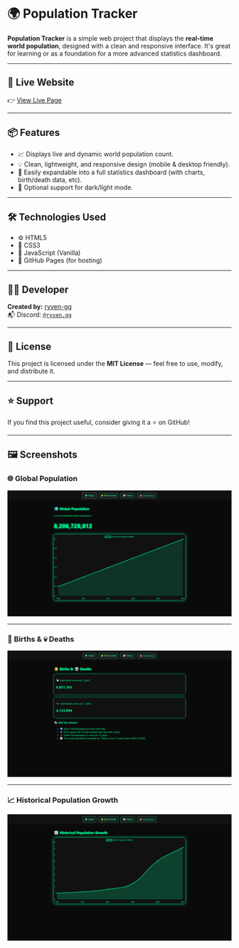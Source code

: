 # 🌍 Population Tracker

**Population Tracker** is a simple web project that displays the **real-time world population**, designed with a clean and responsive interface. It's great for learning or as a foundation for a more advanced statistics dashboard.

---

## 🔗 Live Website  
👉 [View Live Page](https://ryven-gg.github.io/Population-Tracker)

---

## 📦 Features

- 📈 Displays live and dynamic world population count.
- 💡 Clean, lightweight, and responsive design (mobile & desktop friendly).
- 🔧 Easily expandable into a full statistics dashboard (with charts, birth/death data, etc).
- 🌙 Optional support for dark/light mode.

---

## 🛠️ Technologies Used

- ⚙️ HTML5  
- 🎨 CSS3  
- 🧠 JavaScript (Vanilla)  
- 🚀 GitHub Pages (for hosting)

---

## 🧑‍💻 Developer

**Created by:** [ryven-gg](https://github.com/ryven-gg)  
📬 Discord: [`@ryven.gg`](https://discord.com/users/1322092655609647186)

---

## 📜 License

This project is licensed under the **MIT License** — feel free to use, modify, and distribute it.

---

## ⭐ Support

If you find this project useful, consider giving it a ⭐ on GitHub!

---

## 🖼️ Screenshots

### 🌐 Global Population
![Global Population](./screenshots/global-population.png)

---

### 🍼 Births & 💀 Deaths
![Birth and Death Data](./screenshots/birth-death.png)

---

### 📈 Historical Population Growth
![Historical Growth](./screenshots/historical-growth.png)
